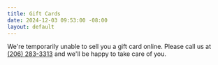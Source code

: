 ```yaml
---
title: Gift Cards
date: 2024-12-03 09:53:00 -08:00
layout: default
---
```


We're temporarily unable to sell you a gift card online. Please call us at <a class="" href="tel:2062833313">(206) 283-3313</a> and we'll be happy to take care of you. 